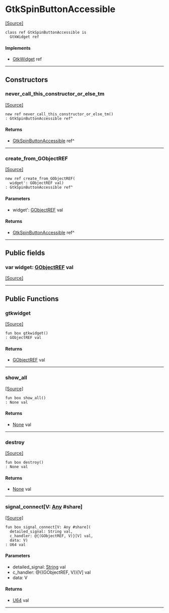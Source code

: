 # GtkSpinButtonAccessible
<span class="source-link">[[Source]](src/gtk3/GtkSpinButtonAccessible.md#L6)</span>
```pony
class ref GtkSpinButtonAccessible is
  GtkWidget ref
```

#### Implements

* [GtkWidget](gtk3-GtkWidget.md) ref

---

## Constructors

### never_call_this_constructor_or_else_tm
<span class="source-link">[[Source]](src/gtk3/GtkSpinButtonAccessible.md#L10)</span>


```pony
new ref never_call_this_constructor_or_else_tm()
: GtkSpinButtonAccessible ref^
```

#### Returns

* [GtkSpinButtonAccessible](gtk3-GtkSpinButtonAccessible.md) ref^

---

### create_from_GObjectREF
<span class="source-link">[[Source]](src/gtk3/GtkSpinButtonAccessible.md#L13)</span>


```pony
new ref create_from_GObjectREF(
  widget': GObjectREF val)
: GtkSpinButtonAccessible ref^
```
#### Parameters

*   widget': [GObjectREF](gtk3-..-gobject-GObjectREF.md) val

#### Returns

* [GtkSpinButtonAccessible](gtk3-GtkSpinButtonAccessible.md) ref^

---

## Public fields

### var widget: [GObjectREF](gtk3-..-gobject-GObjectREF.md) val
<span class="source-link">[[Source]](src/gtk3/GtkSpinButtonAccessible.md#L7)</span>



---

## Public Functions

### gtkwidget
<span class="source-link">[[Source]](src/gtk3/GtkSpinButtonAccessible.md#L9)</span>


```pony
fun box gtkwidget()
: GObjectREF val
```

#### Returns

* [GObjectREF](gtk3-..-gobject-GObjectREF.md) val

---

### show_all
<span class="source-link">[[Source]](src/gtk3/GtkWidget.md#L4)</span>


```pony
fun box show_all()
: None val
```

#### Returns

* [None](builtin-None.md) val

---

### destroy
<span class="source-link">[[Source]](src/gtk3/GtkWidget.md#L10)</span>


```pony
fun box destroy()
: None val
```

#### Returns

* [None](builtin-None.md) val

---

### signal_connect\[V: [Any](builtin-Any.md) #share\]
<span class="source-link">[[Source]](src/gtk3/GtkWidget.md#L13)</span>


```pony
fun box signal_connect[V: Any #share](
  detailed_signal: String val,
  c_handler: @{(GObjectREF, V)}[V] val,
  data: V)
: U64 val
```
#### Parameters

*   detailed_signal: [String](builtin-String.md) val
*   c_handler: @{(GObjectREF, V)}[V] val
*   data: V

#### Returns

* [U64](builtin-U64.md) val

---

